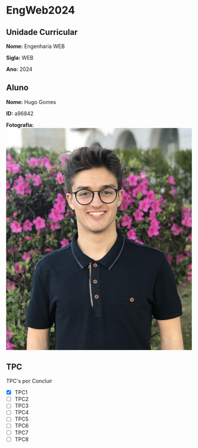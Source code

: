 # EngWeb2024

## Unidade Curricular
**Nome:** Engenharia WEB

**Sigla:** WEB

**Ano:** 2024

## Aluno
**Nome:** Hugo Gomes

**ID:** a96842

**Fotografia:** 
![OI](./SouLindo.jpg)


## TPC
TPC's por Concluir
- [X] TPC1
- [ ] TPC2
- [ ] TPC3
- [ ] TPC4
- [ ] TPC5
- [ ] TPC6
- [ ] TPC7
- [ ] TPC8 